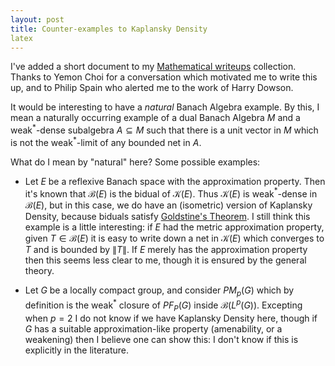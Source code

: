 ```yaml
---
layout: post
title: Counter-examples to Kaplansky Density
latex
---
```


I've added a short document to my [Mathematical writeups](https://github.com/MatthewDaws/Mathematics/tree/master/Kaplansky2) collection.  Thanks to Yemon Choi for a conversation which motivated me to write this up, and to Philip Spain who alerted me to the work of Harry Dowson.

It would be interesting to have a _natural_ Banach Algebra example.  By this, I mean a naturally occurring example of a dual Banach Algebra $M$ and a weak$^\ast$-dense subalgebra $A\subseteq M$ such that there is a unit vector in $M$ which is not the weak$^\ast$-limit of any bounded net in $A$.

What do I mean by "natural" here?  Some possible examples:

- Let $E$ be a reflexive Banach space with the approximation property. Then it's known that $\mathcal B(E)$ is the bidual of $\mathcal K(E)$.  Thus $\mathcal K(E)$ is weak$^\ast$-dense in $\mathcal B(E)$, but in this case, we do have an (isometric) version of Kaplansky Density, because biduals satisfy [Goldstine's Theorem](https://en.wikipedia.org/wiki/Goldstine_theorem).  I still think this example is a little interesting: if $E$ had the metric approximation property, given $T\in\mathcal B(E)$ it is easy to write down a net in $\mathcal K(E)$ which converges to $T$ and is bounded by $\|T\|$.  If $E$ merely has the approximation property then this seems less clear to me, though it is ensured by the general theory.

- Let $G$ be a locally compact group, and consider $PM_p(G)$ which by definition is the weak$^\ast$ closure of $PF_P(G)$ inside $\mathcal B(L^p(G))$.  Excepting when $p=2$ I do not know if we have Kaplansky Density here, though if $G$ has a suitable approximation-like property (amenability, or a weakening) then I believe one can show this: I don't know if this is explicitly in the literature.
